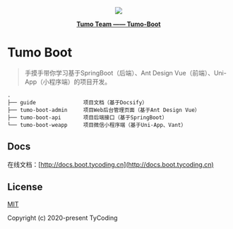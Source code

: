 <p align="center">
    <img src="http://cdn.tycoding.cn/MIK-WxRzP9.png" />
</p>
<p align="center">
    <a href="https://github.com/Tumo-Team" target="_blank">
        <strong>Tumo Team —— Tumo-Boot</strong>
    </a>
</p>

# Tumo Boot

> 手摸手带你学习基于SpringBoot（后端）、Ant Design Vue（前端）、Uni-App（小程序端）的项目开发。

```
.
├── guide               项目文档（基于Docsify）
├── tumo-boot-admin     项目Web后台管理页面（基于Ant Design Vue）
├── tumo-boot-api       项目后端接口（基于SpringBoot）
└── tumo-boot-weapp     项目微信小程序端（基于Uni-App、Vant）
```

## Docs

在线文档：[http://docs.boot.tycoding.cn](http://docs.boot.tycoding.cn)


## License

[MIT](https://github.com/Tumo-Team/Tumo-Boot/blob/master/LICENSE)

Copyright (c) 2020-present TyCoding
